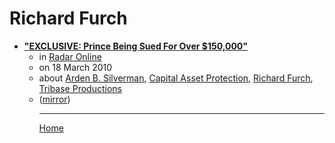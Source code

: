 # Richard Furch

 - [**"EXCLUSIVE: Prince Being Sued For Over $150,000"**](https://radaronline.com/exclusives/2010/03/exclusive-prince-being-sued-over-150000/)<ul><li>in [Radar Online](https://radaronline.com/)</li><li>on 18 March 2010</li><li>about [Arden B. Silverman](../../topics/arden-b-silverman/index.md), [Capital Asset Protection](../../topics/capital-asset-protection/index.md), [Richard Furch](../../topics/richard-furch/index.md), [Tribase Productions](../../topics/tribase-productions/index.md)</li><li>([mirror](https://web.archive.org/web/*/https://radaronline.com/exclusives/2010/03/exclusive-prince-being-sued-over-150000/))</li><ul>

----

[Home](../index.md)

